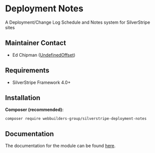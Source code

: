 Deployment Notes
=================
A Deployment/Change Log Schedule and Notes system for SilverStripe sites

## Maintainer Contact
* Ed Chipman ([UndefinedOffset](https://github.com/UndefinedOffset))

## Requirements
* SilverStripe Framework 4.0+


## Installation
__Composer (recommended):__
```
composer require webbuilders-group/silverstripe-deployment-notes
```


## Documentation
The documentation for the module can be found [here](docs/en).

